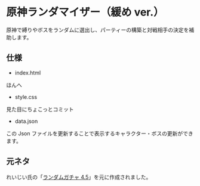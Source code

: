 # 原神ランダマイザー（緩め ver.）

原神で縛りやボスをランダムに選出し、パーティーの構築と対戦相手の決定を補助します。

## 仕様

-   index.html

ほんへ

-   style.css

見た目にちょこっとコミット

-   data.json

この Json ファイルを更新することで表示するキャラクター・ボスの更新ができます。

## 元ネタ

れいじい氏の「[ランダムガチャ 4.5](https://docs.google.com/spreadsheets/d/1OSNBF7jOywGReE0lzNi7EmO-XgfzSGvc/edit?pli=1#gid=1075287548)」を元に作成されました。　
